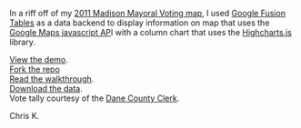 In a riff off of my [2011 Madison Mayoral Voting map](https://github.com/chrislkeller/2011-Madison-Mayoral-Voting), I used [Google Fusion Tables](http://www.google.com/fusiontables/) as a data backend to display information on map that uses the [Google Maps javascript AP](http://code.google.com/apis/maps/documentation/javascript/)I with a column chart that uses the [Highcharts.js](http://www.highcharts.com/) library.

<p class="small"><a href="http://www.projects.chrislkeller.com/ft-highcharts/">View the demo</a>.<br />
<a href="https://github.com/chrislkeller/Fusion-Tables-To-Highcharts">Fork the repo</a><br />
<a href="http://www.chrislkeller.com/walkthrough-using-fusiontables-to-power-highc">Read the walkthrough</a>.<br />
<a href="https://www.google.com/fusiontables/DataSource?docid=1nsgSp3jNmPIdcy602joFVQMTtuZHfHIeDvaHnQ&hl=en_US">Download the data</a>.<br />
Vote tally courtesy of the <a href="http://www.countyofdane.com/clerk/elect2011b.html#race14">Dane County Clerk</a>.</p>

Chris K.